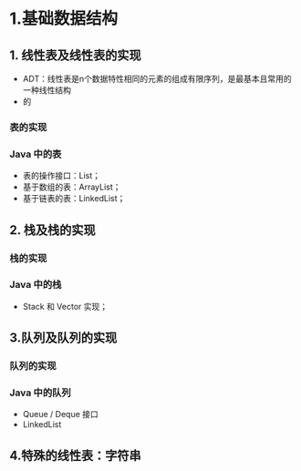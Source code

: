 # 1.基础数据结构

## 1. 线性表及线性表的实现

- ADT：线性表是n个数据特性相同的元素的组成有限序列，是最基本且常用的一种线性结构
- 的

### 表的实现


### Java 中的表

- 表的操作接口：List；
- 基于数组的表：ArrayList；
- 基于链表的表：LinkedList；

## 2. 栈及栈的实现

### 栈的实现

### Java 中的栈

- Stack 和 Vector 实现；


## 3.队列及队列的实现

### 队列的实现

### Java 中的队列

- Queue / Deque 接口
- LinkedList

## 4.特殊的线性表：字符串

